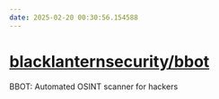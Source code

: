 ```yaml
---
date: 2025-02-20 00:30:56.154588
---
```


# [blacklanternsecurity/bbot](https://github.com/blacklanternsecurity/bbot)

BBOT: Automated OSINT scanner for hackers